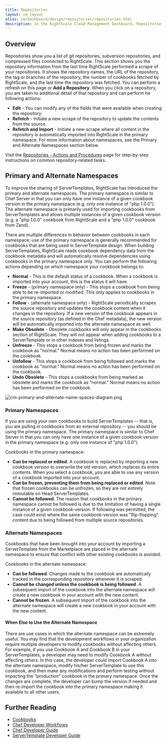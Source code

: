 ```yaml
---
title: Repositories
layout: cm_layout
alias: cm/dashboard/design/repositories/repositories.html
description: In the RightScale Cloud Management Dashboard, Repositories show you a list of git repositories, subversion repositories, and compressed files connected to RightScale.
---
```


## Overview

Repositories show you a list of git repositories, subversion repositories, and compressed files connected to RightScale. This section shows you the repository information from the last time RightScale performed a scrape of your repositories. It shows the repository names, the URL of the repository, the tag or branches of the repository, the number of cookbooks fetched by RightScale, and the last time the repository was fetched. You can perform a refresh on this page or **Add a Repository**. When you click on a repository, you are taken to additional detail of that repository and can perform he following actions:

* **Edit** - You can modify any of the fields that were available when creating the repository.
* **Refetch** - Initiate a new scrape of the repository to update the contents from the source.
* **Refetch and Import** - Initiate a new scrape where all content in the repository is automatically imported into RightScale in the primary namespace. For more information about namespaces, see the Primary and Alternate Namespaces section below.

Visit the [Repositories - Actions and Procedures](/cm/dashboard/design/repositories/repositories_actions.html) page for step-by-step instructions on common repository-related tasks.

## Primary and Alternate Namespaces

To improve the sharing of ServerTemplates, RightScale has introduced the primary and alternate namespaces. The primary namespace is similar to Chef Server in that you can only have one instance of a given cookbook version in the primary namespace (e.g. only one instance of "php 1.0.0"). The alternate namespace is primarily used for importing cookbooks from ServerTemplates and allows multiple instances of a given cookbook version (e.g. a "php 1.0.0" cookbook from RightScale and a "php 1.0.0" cookbook from Zend).

There are multiple differences in behavior between cookbooks in each namespace; use of the primary namespace is generally recommended for cookbooks that are being used in ServerTemplate design. When building ServerTemplates, RightScale reads cookbook dependency data from the cookbook metadata and will automatically resolve dependencies using cookbooks in the primary namespace only.
You can perform the following actions depending on which namespace your cookbook belongs to:

* **Normal** - This is the default status of a cookbook. When a cookbook is imported into your account, this is the status it will have.
* **Freeze** - (primary namespace only) - This stops a cookbook from being able to be re-imported or modified. This only applies to cookbooks in the primary namespace.
* **Follow** - (alternate namespace only) - RightScale periodically scrapes the source repository and updates the cookbook content when it changes in the repository. If a new version of the cookbook appears in the source repository (as defined in the Chef metadata), the new version will be automatically imported into the alternate namespace as well.
* **Make Obsolete** - Obsolete cookbooks will only appear in the cookbooks section of RightScale. They will not appear when adding cookbooks to a ServerTemplate or in other indexes and listings.
* **Unfreeze** - This stops a cookbook from being frozen and marks the cookbook as "normal." Normal means no action has been performed on the cookbook.
* **Unfollow** - This stops a cookbook from being followed and marks the cookbook as "normal." Normal means no action has been performed on the cookbook.
* **Undo Obsolete** - This stops a cookbooks from being marked as obsolete and marks the cookbook as "normal." Normal means no action has been performed on the cookbook.

![cm-primary-and-alternate-name-spaces-diagram.png](/img/cm-primary-and-alternate-name-spaces-diagram.png)

### Primary Namespaces

If you are using your own cookbooks to build ServerTemplates -- that is, you are pulling in cookbooks from an external repository -- you should be using the primary namespace. The primary namespace is similar to Chef Server in that you can only have one instance of a given cookbook version in the primary namespace (e.g. only one instance of "php 1.0.0").

Cookbooks in the primary namespace:

* **Can be replaced or edited**. A cookbook is replaced by importing a new cookbook version to overwrite the old version, which replaces its entire contents. When you select a cookbook, you are able to use any version of a cookbook imported into your account.
* **Can be frozen, preventing them from being replaced or edited**. Note that frozen cookbooks can be unfrozen, so they are not entirely immutable on Head ServerTemplates.
* **Cannot be followed**. The reason that cookbooks in the primary namespace cannot be followed is due to the limitation of having a single instance of a given cookbook-version. If following was permitted, the case could exist where the same cookbook-version was "flip-flopping" content due to being followed from multiple source repositories.

### Alternate Namespaces

Cookbooks that have been brought into your account by importing a ServerTemplate from the Marketplace are placed in the alternate namespace to ensure that conflict with other existing cookbooks is avoided.

Cookbooks in the alternate namespace:

* **Can be followed**. Changes made to the cookbook are automatically tracked in the corresponding repository whenever it is scraped.
* **Cannot be changed unless the cookbook is being followed**. A subsequent import of the cookbook into the alternate namespace will create a new cookbook in your account with the new content.
* **Cannot be frozen**. A subsequent import of the cookbook into the alternate namespace will create a new cookbook in your account with the new content.

#### When Else to Use the Alternate Namespace

There are use cases in which the alternate namespace can be extremely useful. You may find that the development workflows in your organization require multiple developers to modify cookbooks without affecting others. For example, if you use Cookbook A and Cookbook B in your ServerTemplates, a developer may need to modify Cookbook A without affecting others. In this case, the developer could import Cookbook A into the alternate namespace, modify his/her ServerTemplate to use this cookbook, and then make any modifications and perform testing without impacting the "production" cookbook in the primary namespace. Once the changes are complete, the developer can bump the version if needed and then re-import the cookbook into the primary namespace making it available to all other users.

## Further Reading

* [Cookbooks](/cm/dashboard/design/cookbooks/cookbooks.html)
* [Chef Developer Workflows](http://support.rightscale.com/12-Guides/Chef_Cookbooks_Developer_Guide/04-Developer/04-Development_Workflows/02-Chef_Developer_Workflows/index.html)
* [Chef Developer Guide](https://support.rightscale.com/12-Guides/Chef_Cookbooks_Developer_Guide/index.html)
* [ServerTemplate Developer Guide](/cm/servertemplate_dev_guide/)
